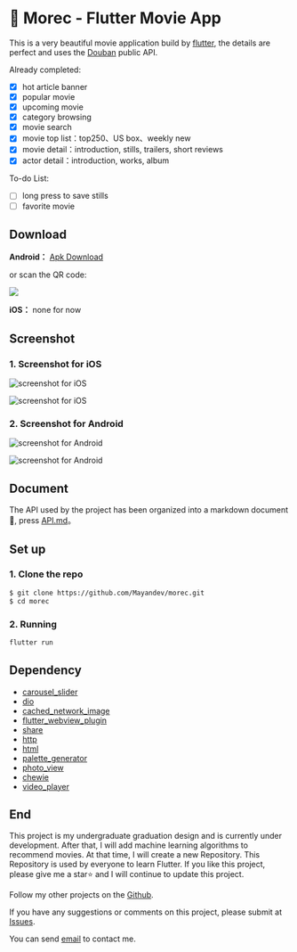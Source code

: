 # :movie_camera: Morec - Flutter Movie App

This is a very beautiful movie application build by [flutter](https://flutter.dev/), the details are perfect and uses the [Douban](https://movie.douban.com/) public API. 

Already completed:

- [x] hot article banner
- [x] popular movie
- [x] upcoming movie
- [x] category browsing
- [x] movie search
- [x] movie top list：top250、US box、weekly new
- [x] movie detail：introduction, stills, trailers, short reviews
- [x] actor detail：introduction, works, album

To-do List:

- [ ] long press to save stills
- [ ] favorite movie

## Download

**Android：** [Apk Download](https://github.com/Mayandev/morec/raw/master/Morec.apk)

or scan the QR code:

![](https://ws3.sinaimg.cn/large/006tKfTcgy1g1l1lreguzj305k05kmwz.jpg)

**iOS：**  none for now

## Screenshot

### 1. Screenshot for iOS

![screenshot for iOS](https://github.com/Mayandev/morec/blob/master/screenshot/iOS_1.png)

![screenshot for iOS](https://github.com/Mayandev/morec/blob/master/screenshot/iOS_2.png)

### 2. Screenshot for Android

![screenshot for Android](https://github.com/Mayandev/morec/blob/master/screenshot/Android_1.png)

![screenshot for Android](https://github.com/Mayandev/morec/blob/master/screenshot/Android_2.png)



## Document


The API used by the project has been organized into a markdown document:book:, press [API.md](https://github.com/Mayandev/morec/blob/master/API.md)。


## Set up


### 1. Clone the repo

```bash
$ git clone https://github.com/Mayandev/morec.git
$ cd morec
```

### 2. Running

```bash
flutter run
```

## Dependency

- [carousel_slider](https://pub.dartlang.org/packages/carousel_slider)
- [dio](https://pub.dartlang.org/packages/dio)
- [cached_network_image](https://pub.flutter-io.cn/packages/cached_network_image)
- [flutter_webview_plugin](https://pub.dartlang.org/packages/flutter_webview_plugin)
- [share](https://pub.dartlang.org/packages/share)
- [http](https://pub.dartlang.org/packages/http)
- [html](https://pub.dartlang.org/packages/html)
- [palette_generator](https://pub.dartlang.org/packages/palette_generator)
- [photo_view](https://pub.dartlang.org/packages/photo_view)
- [chewie](https://pub.dartlang.org/packages/chewie)
- [video_player](https://pub.dartlang.org/packages/video_player)

## End

This project is my undergraduate graduation design and is currently under development. After that, I will add machine learning algorithms to recommend movies. At that time, I will create a new Repository. This Repository is used by everyone to learn Flutter. If you like this project, please give me a star:star: and I will continue to update this project.

Follow my other projects on the [Github](https://github.com/Mayandev).

If you have any suggestions or comments on this project, please submit at [Issues](https://github.com/Mayandev/morec/issues).

You can send [email](Mailto:phillzou@gmail.com) to contact me.


